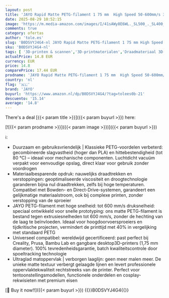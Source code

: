```yaml
---
layout: post
title: 'JAYO Rapid Matte PETG-filament 1 75 mm  High Speed 50-600mm/s 3D-printerfilament  dimensionale nauwkeurigheid +/- 0 02 mm voor de meeste FDM 3D-printers  1 1 kg/spoel  mat zwart'
date: 2025-08-29 10:52:15
image: 'https://m.media-amazon.com/images/I/41sAWy8E6WL._SL500_._SL400_.jpg'
comments: true
category: ofertas
author: 'tole.es'
slug: 'B0DSVYJ4G4-nl JAYO Rapid Matte PETG-filament 1 75 mm High Speed...'
sku: 'B0DSVYJ4G4-nl'
tags: [ '3D-printen & scannen','3D-printmaterialen','Draadmateriaal 3D-printers','Zakelijk, industrie & wetenschap','jayo','🇳🇱', ]
actualPrice: 14.8 EUR
currency: EUR
price: 14.8
comparePrice: 17.44 EUR
prodname: 'JAYO Rapid Matte PETG-filament 1 75 mm  High Speed 50-600mm/s 3D-printerfilament  dimensionale nauwkeurigheid +/- 0 02 mm voor de meeste FDM 3D-printers  1 1 kg/spoel  mat zwart'
country: 'nl'
flag: '🇳🇱'
brand: 'JAYO'
buyurl: 'https://www.amazon.nl/dp/B0DSVYJ4G4/?tag=tolees0b-21'
descuento: '15.14'
average: '14.8'
---
```


There's a deal [{{< param title >}}]({{< param buyurl >}})  here:

[![{{< param prodname >}}]({{< param image >}})]({{< param buyurl >}})

ℹ️:

- Duurzaam en gebruiksvriendelijk | Klassieke PETG-voordelen verbeterd: gecombineerde slagvastheid (hoger dan PLA) en hittebestendigheid (tot 80 °C)​ – ideaal voor mechanische componenten. Luchtdicht vacuüm verpakt voor eenvoudige opslag, direct klaar voor gebruik zonder voordrogen
- Materiaalbesparende opdruk: nauwelijks draadtrekken en verstoppingen: geoptimaliseerde viscositeit en droogtechnologie garanderen bijna nul draadtrekken, zelfs bij hoge temperaturen. Compatibel met Bowden- en Direct-Drive-systemen, garandeert een gelijkmatige materiaalstroom, ook bij complexe printen, zonder verstopping van de sproeier
- JAYO PETG-filament met hoge snelheid: tot 600 mm/s druksnelheid: speciaal ontwikkeld voor snelle prototyping: ons matte PETG-filament is bestand tegen extrusiesnelheden tot 600 mm/s, zonder de hechting van de laag te beïnvloeden. Ideaal voor hoogdoorvoersproeiers en tijdkritische projecten, vermindert de printtijd met 40% in vergelijking met standaard PETG
- Universeel compatibel: wereldwijd gecertificeerd: past perfect bij Creality, Prusa, Bambu Lab en gangbare desktop3D-printers (1,75 mm diameter). 100% tevredenheidsgarantie, batch kwaliteitscontrole door spoeltracking technologie
- Ultraglad matoppervlak | verborgen laaglijn: geen meer malen meer. De unieke matte textuur verbergt gelaagde lijnen en levert professionele oppervlaktekwaliteit rechtstreeks van de printer. Perfect voor tentoonstellingsmodellen, functionele onderdelen en cosplay-rekwisieten met premium eisen

[🛒 Buy it now!!]({{< param buyurl >}})
{{<world>}}B0DSVYJ4G4{{</world>}}
